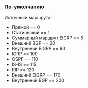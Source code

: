 ### По-умолчанию
Источники маршрута:
- Прямой == 0
- Статический == 1
- Суммарный маршрут EIGRP == 5
- Внешний BGP == 20
- Внутренний EIGRP == 90
- IGRP == 100
- OSPF == 110
- IS-IS == 115
- RIP == 120
- Внешний EIGRP == 170
- Внутренний BGP == 200